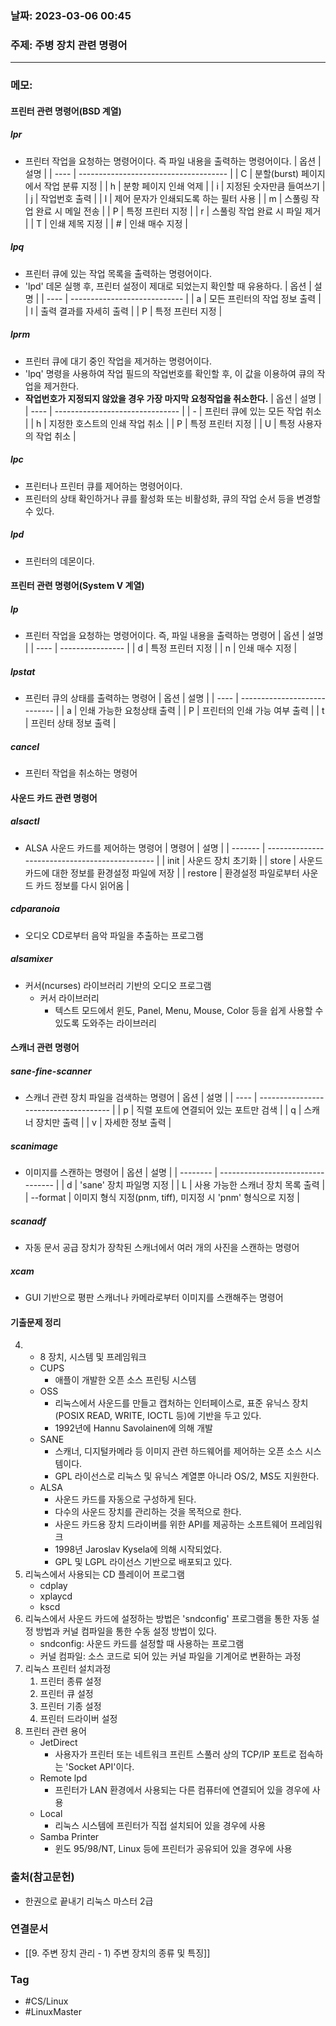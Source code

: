 ### 날짜: 2023-03-06 00:45

### 주제: 주병 장치 관련 명령어
---
### 메모: 
#### 프린터 관련 명령어(BSD 계열)
##### lpr
- 프린터 작업을 요청하는 명령어이다. 즉 파일 내용을 출력하는 명령어이다. 
| 옵션 | 설명                                  |
| ---- | ------------------------------------- |
| C    | 분할(burst) 페이지에서 작업 분류 지정 |
| h    | 분항 페이지 인쇄 억제                 |
| i    | 지정된 숫자만큼 들여쓰기              |
| j    | 작업번호 출력                         |
| l    | 제어 문자가 인쇄되도록 하는 필터 사용 |
| m    | 스풀링 작업 완료 시 메일 전송         |
| P    | 특정 프린터 지정                      |
| r    | 스풀링 작업 완료 시 파일 제거         |
| T    | 인쇄 제목 지정                        |
| #    | 인쇄 매수 지정                                      |
##### lpq
- 프린터 큐에 있는 작업 목록을 출력하는 명령어이다. 
- 'lpd' 데몬 실행 후, 프린터 설정이 제대로 되었는지 확인할 때 유용하다.
| 옵션 | 설명                         |
| ---- | ---------------------------- |
| a    | 모든 프린터의 작업 정보 출력 |
| l    | 출력 결과를 자세히 출력      |
| P    | 특정 프린터 지정                             |
##### lprm
- 프린터 큐에 대기 중인 작업을 제거하는 명령어이다. 
- 'lpq' 명령을 사용하여 작업 필드의 작업번호를 확인할 후, 이 값을 이용하여 큐의 작업을 제거한다. 
- **작업번호가 지정되지 않았을 경우 가장 마지막 요청작업을 취소한다.**
| 옵션 | 설명                            |
| ---- | ------------------------------- |
| -    | 프린터 큐에 있는 모든 작업 취소 |
| h    | 지정한 호스트의 인쇄 작업 취소  |
| P    | 특정 프린터 지정                |
| U    | 특정 사용자의 작업 취소                                |
##### lpc
- 프린터나 프린터 큐를 제어하는 명령어이다. 
- 프린터의 상태 확인하거나 큐를 활성화 또는 비활성화, 큐의 작업 순서 등을 변경할 수 있다. 
##### lpd
- 프린터의 데몬이다. 
#### 프린터 관련 명령어(System V 계열)
##### lp
- 프린터 작업을 요청하는 명령어이다. 즉, 파일 내용을 출력하는 명령어
| 옵션 | 설명             |
| ---- | ---------------- |
| d    | 특정 프린터 지정 |
| n    | 인쇄 매수 지정                 |
##### lpstat
- 프린터 큐의 상태를 출력하는 명령어
| 옵션 | 설명                         |
| ---- | ---------------------------- |
| a    | 인쇄 가능한 요청상태 출력    |
| P    | 프린터의 인쇄 가능 여부 출력 |
| t    | 프린터 상태 정보 출력                             |
##### cancel 
- 프린터 작업을 취소하는 명령어
#### 사운드 카드 관련 명령어
##### alsactl
- ALSA 사운드 카드를 제어하는 명령어 
| 명령어  | 설명                                           |
| ------- | ---------------------------------------------- |
| init    | 사운드 장치 초기화                             |
| store   | 사운드 카드에 대한 정보를 환경설정 파일에 저장 |
| restore | 환경설정 파일로부터 사운드 카드 정보를 다시 읽어옴                                               |
##### cdparanoia
- 오디오 CD로부터 음악 파일을 추출하는 프로그램 
##### alsamixer
- 커서(ncurses) 라이브러리 기반의 오디오 프로그램
	- 커서 라이브러리 
		- 텍스트 모드에서 윈도, Panel, Menu, Mouse, Color 등을 쉽게 사용할 수 있도록 도와주는 라이브러리
#### 스캐너 관련 명령어
##### sane-fine-scanner
- 스캐너 관련 장치 파일을 검색하는 명령어
| 옵션 | 설명                                  |
| ---- | ------------------------------------- |
| p    | 직렬 포트에 연결되어 있는 포트만 검색 |
| q    | 스캐너 장치만 출력                    |
| v    | 자세한 정보 출력                                      |
##### scanimage
- 이미지를 스캔하는 명령어 
| 옵션     | 설명                              |
| -------- | --------------------------------- |
| d        | 'sane' 장치 파일명 지정           |
| L        | 사용 가능한 스캐너 장치 목록 출력 |
| --format | 이미지 형식 지정(pnm, tiff), 미지정 시 'pnm'  형식으로 지정                                  |
##### scanadf
- 자동 문서 공급 장치가 장착된 스캐너에서 여러 개의 사진을 스캔하는 명령어 
##### xcam
- GUI 기반으로 평판 스캐너나 카메라로부터 이미지를 스캔해주는 명령어
#### 기출문제 정리
4. - 8 장치, 시스템 및 프레임워크 
	- CUPS
		- 애플이 개발한 오픈 소스 프린팅 시스템
	- OSS
		- 리눅스에서 사운드를 만들고 캡처하는 인터페이스로, 표준 유닉스 장치(POSIX READ, WRITE, IOCTL 등)에 기반을 두고 있다.
		- 1992년에 Hannu Savolainen에 의해 개발
	- SANE
		- 스캐너, 디지털카메라 등 이미지 관련 하드웨어를 제어하는 오픈 소스 시스템이다.
		- GPL 라이선스로 리눅스 및 유닉스 계열뿐 아니라 OS/2, MS도 지원한다. 
	- ALSA
		- 사운드 카드를 자동으로 구성하게 된다. 
		- 다수의 사운드 장치를 관리하는 것을 목적으로 한다. 
		- 사운드 카드용 장치 드라이버를 위한 API를 제공하는 소프트웨어 프레임워크 
		- 1998년 Jaroslav Kysela에 의해 시작되었다. 
		- GPL 및 LGPL 라이선스 기반으로 배포되고 있다. 
12. 리눅스에서 사용되는 CD 플레이어 프로그램
	- cdplay 
	- xplaycd
	- kscd 
14. 리눅스에서 사운드 카드에 설정하는 방법은 'sndconfig' 프로그램을 통한 자동 설정 방법과 커널 컴파일을 통한 수동 설정 방법이 있다. 
	- sndconfig: 사운드 카드를 설정할 때 사용하는 프로그램 
	- 커널 컴파일: 소스 코드로 되어 있는 커널 파일을 기계어로 변환하는 과정
15. 리눅스 프린터 설치과정
	1. 프린터 종류 설정 
	2. 프린터 큐 설정 
	3. 프린터 기종 설정 
	4. 프린터 드라이버 설정 
16. 프린터 관련 용어
	- JetDirect
		- 사용자가 프린터 또는 네트워크 프린트 스풀러 상의 TCP/IP 포트로 접속하는 'Socket API'이다.  
	- Remote lpd
		- 프린터가 LAN 환경에서 사용되는 다른 컴퓨터에 연결되어 있을 경우에 사용
	- Local
		- 리눅스 시스템에 프린터가 직접 설치되어 있을 경우에 사용
	- Samba Printer
		- 윈도 95/98/NT, Linux 등에 프린터가 공유되어 있을 경우에 사용

### 출처(참고문헌) 
- 한권으로 끝내기 리눅스 마스터 2급

### 연결문서 
- [[9. 주변 장치 관리 - 1) 주변 장치의 종류 및 특징]]

### Tag
- #CS/Linux 
- #LinuxMaster 